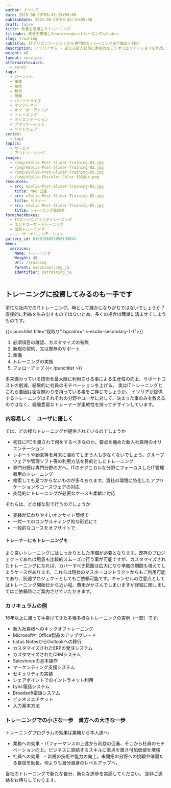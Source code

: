 ```yaml
---
author: イソリア
date: 2015-06-29T08:45:15+09:00
publishdate: 2015-06-29T08:45:15+09:00
draft: false
title: 改善を意識したトレーニング
titlewbr: 改善を意識した<wbr><nobr>トレーニング</nobr>
slug: training
subtitle: ITオリエンテーションから専門的なトレーニングまで幅広く対応
description: イソリアから - 迷える新入社員に実用的なＩＴオリエンテーションを作成。初歩的ものから専門的なトレーニングまで。
weight: 40
layout: services
alternatelocales:
  - en-US
tags:
  - パーソナル
  - 事業
  - 技術
  - 教育
  - 開発
  - パーソナライズ
  - マンツーマン
  - オンーボーディング
  - トレーニング
  - オリエンテーション
  - アプリケーション
  - ソフトウェア
series:
  - top1
topics:
  - サービス
  - アウトソーシング
images:
  - /img/eSolia-Post-Slider-Training-01.jpg
  - /img/eSolia-Post-Slider-Training-02.jpg
  - /img/eSolia-Post-Slider-Training-03.jpg
  - /img/eSolia-Chicklet-Color-1024px.png
resources:
  - src: eSolia-Post-Slider-Training-01.jpg
    title: Mac 口座
  - src: eSolia-Post-Slider-Training-02.jpg
    title: セミナー
  - src: eSolia-Post-Slider-Training-03.jpg
    title: トレーニング会議室
formcheckboxes:
  - ITエンジニアリングトレーニング
  - エンドユーザートレーニング
  - 個別トレーニング
  - ユーザーオリエンテーション
gallery_id: 6160196852058139841
menu:
  services:
    Name: トレーニング
    Weight: 40
    Url: /training
    Parent: osoutsourcing_ja
    Identifier: ostraining_ja
---
```


## トレーニングに投資してみるのも一手です

多忙な社内でのITトレーニング。時として疎かになりがちではないでしょうか？
直接的に利益を生み出すものではないと為、多くの場合は簡単に済ませてしまうものです。

{{< punchlist title="段取り" bgcolor="is-esolia-secondary-1-1">}}
1. 必須項目の確認、カスタマイズの有無
1. 新規の契約、又は既存のサポート
1. 準備
1. トレーニングの実施
1. フォローアップ
{{< /punchlist >}}

本来備わっている技術を最大限に利用させる事による生産性の向上、サポートコストの削減、結果的に社員のモチベーションを上げる。
実はITトレーニングとこれら要因は密な関わりを持っている事をご存じでしょうか。
イソリアが提供するトレーニングはそれぞれの分野やユーザに対して、決まった事のみを教えるのではなく、経験豊富なトレーナーが柔軟性を持ってデザインしています。


### 内容易しく　ユーザに優しく

では、どの様なトレーニングが提供されているのでしょうか

* 初日にPCを渡されて何をするべきなのか。要点を纏めた新入社員用のオリエンテーション
* レポートや勤怠等を月末に溜めてしまう人も少なくないでしょう。グループウェアや管理ソフト等の利用方法を目的としたトレーニング
* 専門分野は専門分野の方へ。ITのテクニカルな分野にフォーカスしたIT管理者用のトレーニング
* 検索しても見つからないものが多々あります。貴社の環境に特化したアプリケーションやコースウェアの対応
* 突発的にトレーニングが必要なケースも柔軟に対応

それらは、どの様な形で行うのでしょうか

* 実践が伝わりやすいオンサイト環境で
* 一対一でのコンサルティング的な形式にて
* 一般的なコースをオフサイトで

#### トレーナーにもトレーニングを

より良いトレーニングにはしっかりとした準備が必要となります。既存のプロジェクトであれば用意も比較的スムーズに行う事が可能ですが、カスタマイズされたトレーニングになれば、カバーすべき範囲は広大になり準備の期間も増えてしまうケースがあります。これらは現状のマスターコントラクトからもご利用可能であり、別途プロジェクトとしてもご依頼可能です。キャンセルの注意点としてはトレーニング開始日から近い程、費用がかさんでしまいますが詳細に関しましてはご依頼時にご案内させていただきます。

### カリキュラムの例

16年以上に渡って手掛けてきた多種多様なトレーニングの実例（一部）です:

* 新入社員様へのキックオフトレーニング
* Microsoft社 Office製品のアップグレード
* Lotus NotesからOutlookへの移行
* カスタマイズされたERPの発注システム
* カスタマイズされたCRMシステム
* Salesforceの基本操作
* マーケンティング支援システム
* セキュリティの実装
* シェアポイントでのイントラネット利用
* Lync電話システム
* Broadsoft電話システム
* ビジネスエチケット
* 入力基本方法


### トレーニングでの小さな一歩　貴方への大きな一歩

トレーニングプログラムの効果は業務から本人達へ:

* 業務への効果 - パフォーマンスの上達から利益の促進、そこから社員のモチベーション向上。ビジネスに直結するスキルに重点を置き付加価値を増強
* 社員への効果　- 新規の技術や能力の向上。未開拓の分野への挑戦や確固たる自信を助長。何よりも自分自身のレベルアップへ。

当社のトレーニングで新たな自分、新たな進歩を実感してください。
是非ご連絡をお待ちしております。
